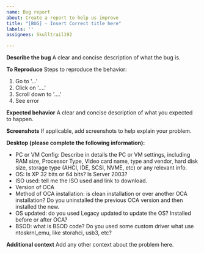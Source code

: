 ```yaml
---
name: Bug report
about: Create a report to help us improve
title: "[BUG] - Insert Correct title here"
labels: ''
assignees: Skulltrail192

---
```


**Describe the bug**
A clear and concise description of what the bug is.

**To Reproduce**
Steps to reproduce the behavior:
1. Go to '...'
2. Click on '....'
3. Scroll down to '....'
4. See error

**Expected behavior**
A clear and concise description of what you expected to happen.

**Screenshots**
If applicable, add screenshots to help explain your problem.

**Desktop (please complete the following information):**
- PC or VM Config: Describe in details the PC or VM settings, including RAM size, Processor Type, Video card name,  type and vendor, hard disk size, storage type (AHCI, IDE, SCSI, NVME, etc) or any relevant info.  
- OS: Is XP 32 bits or 64 bits? Is Server 2003?
- ISO used: tell me the ISO used and link to download.
- Version of OCA
- Method of OCA installation: is clean installation or over another OCA installation? Do you uninstalled the previous OCA version and then installed the new.
- OS updated: do you used Legacy updated to update the OS? Installed before or after OCA?
- BSOD: what is BSOD code? Do you used some custom driver what use ntoskrnl_emu, like storahci, usb3, etc? 

**Additional context**
Add any other context about the problem here.
